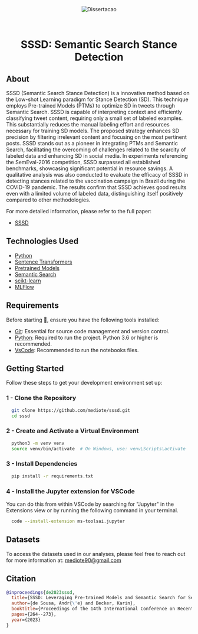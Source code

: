 <div align="center" id="top">
  <img src="./.github/app.gif" alt="Dissertacao" />

  &#xa0;

  <!-- <a href="https://dissertacao.netlify.app">Demo</a> -->
</div>

<h1 align="center">SSSD: Semantic Search Stance Detection</h1>

<p align="center">
  <!-- Badges -->
</p>

## About

SSSD (Semantic Search Stance Detection) is a innovative method based on the Low-shot Learning paradigm for Stance Detection (SD). This technique employs Pre-trained Models (PTMs) to optimize SD in tweets through Semantic Search. SSSD is capable of interpreting context and efficiently classifying tweet content, requiring only a small set of labeled examples. This substantially reduces the manual labeling effort and resources necessary for training SD models. The proposed strategy enhances SD precision by filtering irrelevant content and focusing on the most pertinent posts. SSSD stands out as a pioneer in integrating PTMs and Semantic Search, facilitating the overcoming of challenges related to the scarcity of labeled data and enhancing SD in social media. In experiments referencing the SemEval-2016 competition, SSSD surpassed all established benchmarks, showcasing significant potential in resource savings. A qualitative analysis was also conducted to evaluate the efficacy of SSSD in detecting stances related to the vaccination campaign in Brazil during the COVID-19 pandemic. The results confirm that SSSD achieves good results even with a limited volume of labeled data, distinguishing itself positively compared to other methodologies.

For more detailed information, please refer to the full paper:

- [SSSD](https://aclanthology.org/2023.ranlp-1.30.pdf)

## Technologies Used

- [Python](https://python.org.br/)
- [Sentence Transformers](https://sbert.net/)
- [Pretrained Models](https://www.sbert.net/docs/pretrained_models.html/)
- [Semantic Search](https://www.sbert.net/examples/applications/semantic-search/README.html/)
- [scikt-learn](https://scikit-learn.org/stable/index.html)
- [MLFlow](https://www.mlflow.org/)

## Requirements

Before starting 🏁, ensure you have the following tools installed:

- [Git](https://git-scm.com): Essential for source code management and version control.
- [Python](https://python.org/): Required to run the project. Python 3.6 or higher is recommended.
- [VsCode](https://code.visualstudio.com/): Recommended to run the notebooks files.

## Getting Started

Follow these steps to get your development environment set up:

### 1 - Clone the Repository

```bash
  git clone https://github.com/mediote/sssd.git
  cd sssd
```

### 2 - Create and Activate a Virtual Environment

```bash
  python3 -m venv venv
  source venv/bin/activate  # On Windows, use: venv\Scripts\activate
```

### 3 - Install Dependencies

```bash
  pip install -r requirements.txt
```

### 4 - Install the Jupyter extension for VSCode

You can do this from within VSCode by searching for "Jupyter" in the Extensions view or by running the following command in your terminal.

```bash
  code --install-extension ms-toolsai.jupyter
```

## Datasets

To access the datasets used in our analyses, please feel free to reach out for more information at: mediote90@gmail.com


## Citation

```bibtex
@inproceedings{de2023sssd,
  title={SSSD: Leveraging Pre-trained Models and Semantic Search for Semi-supervised Stance Detection},
  author={de Sousa, Andr{\'e} and Becker, Karin},
  booktitle={Proceedings of the 14th International Conference on Recent Advances in Natural Language Processing},
  pages={264--273},
  year={2023}
}
```
